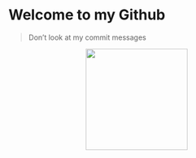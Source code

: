 # Welcome to my Github

> Don’t look at my commit messages

<div style="text-align:center; width: 100%">
  <img src="https://raw.githubusercontent.com/er1cstotle/er1cstotle/master/bbt.png" width="200"/>  
</div>
  


<!--
**er1cstotle/er1cstotle** is a ✨ _special_ ✨ repository because its `README.md` (this file) appears on your GitHub profile.

Here are some ideas to get you started:

- 🔭 I’m currently working on ...
- 🌱 I’m currently learning ...
- 👯 I’m looking to collaborate on ...
- 🤔 I’m looking for help with ...
- 💬 Ask me about ...
- 📫 How to reach me: ...
- 😄 Pronouns: ...
- ⚡ Fun fact: ...
-->


